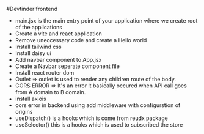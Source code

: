 #Devtinder frontend
- main.jsx is the main entry point of your application where we create root of the applications
- Create a vite and react application
- Remove uneccessary code and create a Hello world
- Install tailwind css
- Install daisy ui
- Add navbar component to App.jsx
- Create a Navbar seperate component file
- Install react router dom
- Outlet => outlet is used to render any children route of the body.
- CORS ERROR => It's an error it basically occured when API call goes from A domain to B domain.
- install axiois
- cors error in backend using add middleware with configurstion of origins
- useDispatch() is a hooks which is come from reudx package
- useSelector() this is a hooks which is used to subscribed the store